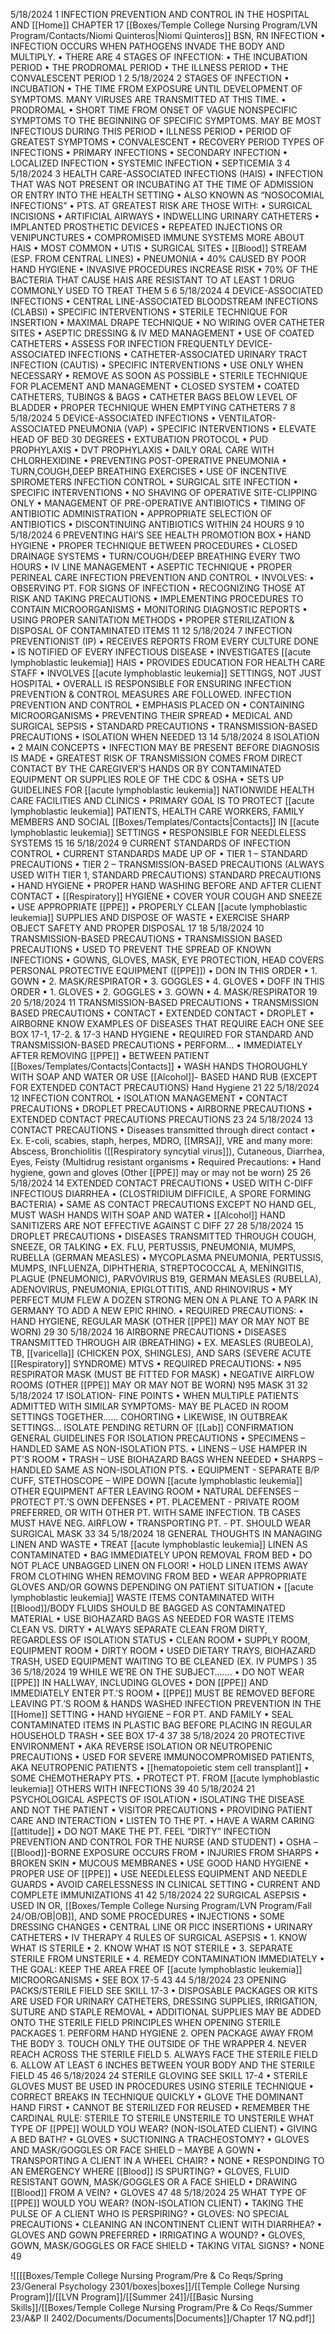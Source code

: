 5/18/2024 1 INFECTION PREVENTION AND CONTROL IN THE HOSPITAL AND [[Home]] CHAPTER 17 [[Boxes/Temple College Nursing Program/LVN Program/Contacts/Niomi Quinteros|Niomi Quinteros]] BSN, RN INFECTION • INFECTION OCCURS WHEN PATHOGENS INVADE THE BODY AND MULTIPLY. • THERE ARE 4 STAGES OF INFECTION: • THE INCUBATION PERIOD • THE PRODROMAL PERIOD • THE ILLNESS PERIOD • THE CONVALESCENT PERIOD 1 2 5/18/2024 2 STAGES OF INFECTION • INCUBATION • THE TIME FROM EXPOSURE UNTIL DEVELOPMENT OF SYMPTOMS. MANY VIRUSES ARE TRANSMITTED AT THIS TIME. • PRODROMAL • SHORT TIME FROM ONSET OF VAGUE NONSPECIFIC SYMPTOMS TO THE BEGINNING OF SPECIFIC SYMPTOMS. MAY BE MOST INFECTIOUS DURING THIS PERIOD • ILLNESS PERIOD • PERIOD OF GREATEST SYMPTOMS • CONVALESCENT • RECOVERY PERIOD TYPES OF INFECTIONS • PRIMARY INFECTIONS • SECONDARY INFECTION • LOCALIZED INFECTION • SYSTEMIC INFECTION • SEPTICEMIA 3 4 5/18/2024 3 HEALTH CARE-ASSOCIATED INFECTIONS (HAIS) • INFECTION THAT WAS NOT PRESENT OR INCUBATING AT THE TIME OF ADMISSION OR ENTRY INTO THE HEALTH SETTING • ALSO KNOWN AS “NOSOCOMIAL INFECTIONS” • PTS. AT GREATEST RISK ARE THOSE WITH: • SURGICAL INCISIONS • ARTIFICIAL AIRWAYS • INDWELLING URINARY CATHETERS • IMPLANTED PROSTHETIC DEVICES • REPEATED INJECTIONS OR VENIPUNCTURES • COMPROMISED IMMUNE SYSTEMS MORE ABOUT HAIS • MOST COMMON • UTIS • SURGICAL SITES • [[Blood]] STREAM (ESP. FROM CENTRAL LINES) • PNEUMONIA • 40% CAUSED BY POOR HAND HYGIENE • INVASIVE PROCEDURES INCREASE RISK • 70% OF THE BACTERIA THAT CAUSE HAIS ARE RESISTANT TO AT LEAST 1 DRUG COMMONLY USED TO TREAT THEM 5 6 5/18/2024 4 DEVICE-ASSOCIATED INFECTIONS • CENTRAL LINE-ASSOCIATED BLOODSTREAM INFECTIONS (CLABSI) • SPECIFIC INTERVENTIONS • STERILE TECHNIQUE FOR INSERTION • MAXIMAL DRAPE TECHNIQUE • NO WIRING OVER CATHETER SITES • ASEPTIC DRESSING & IV MED MANAGEMENT • USE OF COATED CATHETERS • ASSESS FOR INFECTION FREQUENTLY DEVICE-ASSOCIATED INFECTIONS • CATHETER-ASSOCIATED URINARY TRACT INFECTION (CAUTIS) • SPECIFIC INTERVENTIONS • USE ONLY WHEN NECESSARY • REMOVE AS SOON AS POSSIBLE • STERILE TECHNIQUE FOR PLACEMENT AND MANAGEMENT • CLOSED SYSTEM • COATED CATHETERS, TUBINGS & BAGS • CATHETER BAGS BELOW LEVEL OF BLADDER • PROPER TECHNIQUE WHEN EMPTYING CATHETERS 7 8 5/18/2024 5 DEVICE-ASSOCIATED INFECTIONS • VENTILATOR-ASSOCIATED PNEUMONIA (VAP) • SPECIFIC INTERVENTIONS • ELEVATE HEAD OF BED 30 DEGREES • EXTUBATION PROTOCOL • PUD PROPHYLAXIS • DVT PROPHYLAXIS • DAILY ORAL CARE WITH CHLORHEXIDINE • PREVENTING POST-OPERATIVE PNEUMONIA • TURN,COUGH,DEEP BREATHING EXERCISES • USE OF INCENTIVE SPIROMETERS INFECTION CONTROL • SURGICAL SITE INFECTION • SPECIFIC INTERVENTIONS • NO SHAVING OF OPERATIVE SITE-CLIPPING ONLY • MANAGEMENT OF PRE-OPERATIVE ANTIBIOTICS • TIMING OF ANTIBIOTIC ADMINISTRATION • APPROPRIATE SELECTION OF ANTIBIOTICS • DISCONTINUING ANTIBIOTICS WITHIN 24 HOURS 9 10 5/18/2024 6 PREVENTING HAI’S SEE HEALTH PROMOTION BOX • HAND HYGIENE • PROPER TECHNIQUE BETWEEN PROCEDURES • CLOSED DRAINAGE SYSTEMS • TURN/COUGH/DEEP BREATHING EVERY TWO HOURS • IV LINE MANAGEMENT • ASEPTIC TECHNIQUE • PROPER PERINEAL CARE INFECTION PREVENTION AND CONTROL • INVOLVES: • OBSERVING PT. FOR SIGNS OF INFECTION • RECOGNIZING THOSE AT RISK AND TAKING PRECAUTIONS • IMPLEMENTING PROCEDURES TO CONTAIN MICROORGANISMS • MONITORING DIAGNOSTIC REPORTS • USING PROPER SANITATION METHODS • PROPER STERILIZATION & DISPOSAL OF CONTAMINATED ITEMS 11 12 5/18/2024 7 INFECTION PREVENTIONIST (IP) • RECEIVES REPORTS FROM EVERY CULTURE DONE • IS NOTIFIED OF EVERY INFECTIOUS DISEASE • INVESTIGATES [[acute lymphoblastic leukemia]] HAIS • PROVIDES EDUCATION FOR HEALTH CARE STAFF • INVOLVES [[acute lymphoblastic leukemia]] SETTINGS, NOT JUST HOSPITAL • OVERALL IS RESPONSIBLE FOR ENSURING INFECTION PREVENTION & CONTROL MEASURES ARE FOLLOWED. INFECTION PREVENTION AND CONTROL • EMPHASIS PLACED ON • CONTAINING MICROORGANISMS • PREVENTING THEIR SPREAD • MEDICAL AND SURGICAL SEPSIS • STANDARD PRECAUTIONS • TRANSMISSION-BASED PRECAUTIONS • ISOLATION WHEN NEEDED 13 14 5/18/2024 8 ISOLATION • 2 MAIN CONCEPTS • INFECTION MAY BE PRESENT BEFORE DIAGNOSIS IS MADE • GREATEST RISK OF TRANSMISSION COMES FROM DIRECT CONTACT BY THE CAREGIVER’S HANDS OR BY CONTAMINATED EQUIPMENT OR SUPPLIES ROLE OF THE CDC & OSHA • SETS UP GUIDELINES FOR [[acute lymphoblastic leukemia]] NATIONWIDE HEALTH CARE FACILITIES AND CLINICS • PRIMARY GOAL IS TO PROTECT [[acute lymphoblastic leukemia]] PATIENTS, HEALTH CARE WORKERS, FAMILY MEMBERS AND SOCIAL [[Boxes/Templates/Contacts|Contacts]] IN [[acute lymphoblastic leukemia]] SETTINGS • RESPONSIBLE FOR NEEDLELESS SYSTEMS 15 16 5/18/2024 9 CURRENT STANDARDS OF INFECTION CONTROL • CURRENT STANDARDS MADE UP OF • TIER 1 – STANDARD PRECAUTIONS • TIER 2 – TRANSMISSION-BASED PRECAUTIONS (ALWAYS USED WITH TIER 1, STANDARD PRECAUTIONS) STANDARD PRECAUTIONS • HAND HYGIENE • PROPER HAND WASHING BEFORE AND AFTER CLIENT CONTACT • [[Respiratory]] HYGIENE • COVER YOUR COUGH AND SNEEZE • USE APPROPRIATE [[PPE]] • PROPERLY CLEAN [[acute lymphoblastic leukemia]] SUPPLIES AND DISPOSE OF WASTE • EXERCISE SHARP OBJECT SAFETY AND PROPER DISPOSAL 17 18 5/18/2024 10 TRANSMISSION-BASED PRECAUTIONS • TRANSMISSION BASED PRECAUTIONS • USED TO PREVENT THE SPREAD OF KNOWN INFECTIONS • GOWNS, GLOVES, MASK, EYE PROTECTION, HEAD COVERS PERSONAL PROTECTIVE EQUIPMENT ([[PPE]]) • DON IN THIS ORDER • 1. GOWN • 2. MASK/RESPIRATOR • 3. GOGGLES • 4. GLOVES • DOFF IN THIS ORDER • 1. GLOVES • 2. GOGGLES • 3. GOWN • 4. MASK/RESPIRATOR 19 20 5/18/2024 11 TRANSMISSION-BASED PRECAUTIONS • TRANSMISSION BASED PRECAUTIONS • CONTACT • EXTENDED CONTACT • DROPLET • AIRBORNE KNOW EXAMPLES OF DISEASES THAT REQUIRE EACH ONE SEE BOX 17-1, 17-2. & 17-3 HAND HYGIENE • REQUIRED FOR STANDARD AND TRANSMISSION-BASED PRECAUTIONS • PERFORM… • IMMEDIATELY AFTER REMOVING [[PPE]] • BETWEEN PATIENT [[Boxes/Templates/Contacts|Contacts]] • WASH HANDS THOROUGHLY WITH SOAP AND WATER OR USE [[Alcohol]]- BASED HAND RUB (EXCEPT FOR EXTENDED CONTACT PRECAUTIONS) Hand Hygiene 21 22 5/18/2024 12 INFECTION CONTROL • ISOLATION MANAGEMENT • CONTACT PRECAUTIONS • DROPLET PRECAUTIONS • AIRBORNE PRECAUTIONS • EXTENDED CONTACT PRECAUTIONS PRECAUTIONS 23 24 5/18/2024 13 CONTACT PRECAUTIONS • Diseases transmitted through direct contact • Ex. E-coli, scabies, staph, herpes, MDRO, [[MRSA]], VRE and many more: Abscess, Bronchiolitis ([[Respiratory syncytial virus]]), Cutaneous, Diarrhea, Eyes, Feisty (Multidrug resistant organisms • Required Precautions: • Hand hygiene, gown and gloves (Other [[PPE]] may or may not be worn) 25 26 5/18/2024 14 EXTENDED CONTACT PRECAUTIONS • USED WITH C-DIFF INFECTIOUS DIARRHEA • (CLOSTRIDIUM DIFFICILE, A SPORE FORMING BACTERIA) • SAME AS CONTACT PRECAUTIONS EXCEPT NO HAND GEL, MUST WASH HANDS WITH SOAP AND WATER • [[Alcohol]] HAND SANITIZERS ARE NOT EFFECTIVE AGAINST C DIFF 27 28 5/18/2024 15 DROPLET PRECAUTIONS • DISEASES TRANSMITTED THROUGH COUGH, SNEEZE, OR TALKING • EX. FLU, PERTUSSIS, PNEUMONIA, MUMPS, RUBELLA (GERMAN MEASLES) • MYCOPLASMA PNEUMONIA, PERTUSSIS, MUMPS, INFLUENZA, DIPHTHERIA, STREPTOCOCCAL A, MENINGITIS, PLAGUE (PNEUMONIC), PARVOVIRUS B19, GERMAN MEASLES (RUBELLA), ADENOVIRUS, PNEUMONIA, EPIGLOTTITIS, AND RHINOVIRUS • MY PERFECT MUM FLEW A DOZEN STRONG MEN ON A PLANE TO A PARK IN GERMANY TO ADD A NEW EPIC RHINO. • REQUIRED PRECAUTIONS: • HAND HYGIENE, REGULAR MASK (OTHER [[PPE]] MAY OR MAY NOT BE WORN) 29 30 5/18/2024 16 AIRBORNE PRECAUTIONS • DISEASES TRANSMITTED THROUGH AIR (BREATHING) • EX. MEASLES (RUBEOLA), TB, [[varicella]] (CHICKEN POX, SHINGLES), AND SARS (SEVERE ACUTE [[Respiratory]] SYNDROME) MTVS • REQUIRED PRECAUTIONS: • N95 RESPIRATOR MASK (MUST BE FITTED FOR MASK) • NEGATIVE AIRFLOW ROOMS (OTHER [[PPE]] MAY OR MAY NOT BE WORN) N95 MASK 31 32 5/18/2024 17 ISOLATION- FINE POINTS • WHEN MULTIPLE PATIENTS ADMITTED WITH SIMILAR SYMPTOMS- MAY BE PLACED IN ROOM SETTINGS TOGETHER…… COHORTING • LIKEWISE, IN OUTBREAK SETTINGS… ISOLATE PENDING RETURN OF [[Lab]] CONFIRMATION GENERAL GUIDELINES FOR ISOLATION PRECAUTIONS • SPECIMENS – HANDLED SAME AS NON-ISOLATION PTS. • LINENS – USE HAMPER IN PT’S ROOM • TRASH – USE BIOHAZARD BAGS WHEN NEEDED • SHARPS – HANDLED SAME AS NON-ISOLATION PTS. • EQUIPMENT - SEPARATE B/P CUFF, STETHOSCOPE – WIPE DOWN [[acute lymphoblastic leukemia]] OTHER EQUIPMENT AFTER LEAVING ROOM • NATURAL DEFENSES – PROTECT PT.’S OWN DEFENSES • PT. PLACEMENT - PRIVATE ROOM PREFERRED, OR WITH OTHER PT. WITH SAME INFECTION. TB CASES MUST HAVE NEG. AIRFLOW • TRANSPORTING PT. - PT. SHOULD WEAR SURGICAL MASK 33 34 5/18/2024 18 GENERAL THOUGHTS IN MANAGING LINEN AND WASTE • TREAT [[acute lymphoblastic leukemia]] LINEN AS CONTAMINATED • BAG IMMEDIATELY UPON REMOVAL FROM BED • DO NOT PLACE UNBAGGED LINEN ON FLOOR! • HOLD LINEN ITEMS AWAY FROM CLOTHING WHEN REMOVING FROM BED • WEAR APPROPRIATE GLOVES AND/OR GOWNS DEPENDING ON PATIENT SITUATION • [[acute lymphoblastic leukemia]] WASTE ITEMS CONTAMINATED WITH [[Blood]]/BODY FLUIDS SHOULD BE BAGGED AS CONTAMINATED MATERIAL • USE BIOHAZARD BAGS AS NEEDED FOR WASTE ITEMS CLEAN VS. DIRTY • ALWAYS SEPARATE CLEAN FROM DIRTY, REGARDLESS OF ISOLATION STATUS • CLEAN ROOM • SUPPLY ROOM, EQUIPMENT ROOM • DIRTY ROOM • USED DIETARY TRAYS, BIOHAZARD TRASH, USED EQUIPMENT WAITING TO BE CLEANED (EX. IV PUMPS ) 35 36 5/18/2024 19 WHILE WE’RE ON THE SUBJECT……. • DO NOT WEAR [[PPE]] IN HALLWAY, INCLUDING GLOVES • DON [[PPE]] AND IMMEDIATELY ENTER PT.’S ROOM • [[PPE]] MUST BE REMOVED BEFORE LEAVING PT.’S ROOM & HANDS WASHED INFECTION PREVENTION IN THE [[Home]] SETTING • HAND HYGIENE – FOR PT. AND FAMILY • SEAL CONTAMINATED ITEMS IN PLASTIC BAG BEFORE PLACING IN REGULAR HOUSEHOLD TRASH • SEE BOX 17-4 37 38 5/18/2024 20 PROTECTIVE ENVIRONMENT • AKA REVERSE ISOLATION OR NEUTROPENIC PRECAUTIONS • USED FOR SEVERE IMMUNOCOMPROMISED PATIENTS, AKA NEUTROPENIC PATIENTS • [[hematopoietic stem cell transplant]] • SOME CHEMOTHERAPY PTS. • PROTECT PT. FROM [[acute lymphoblastic leukemia]] OTHERS WITH INFECTIONS 39 40 5/18/2024 21 PSYCHOLOGICAL ASPECTS OF ISOLATION • ISOLATING THE DISEASE AND NOT THE PATIENT • VISITOR PRECAUTIONS • PROVIDING PATIENT CARE AND INTERACTION • LISTEN TO THE PT. • HAVE A WARM CARING [[attitude]] • DO NOT MAKE THE PT. FEEL “DIRTY” INFECTION PREVENTION AND CONTROL FOR THE NURSE (AND STUDENT) • OSHA – [[Blood]]-BORNE EXPOSURE OCCURS FROM • INJURIES FROM SHARPS • BROKEN SKIN • MUCOUS MEMBRANES • USE GOOD HAND HYGIENE • PROPER USE OF [[PPE]] • USE NEEDLELESS EQUIPMENT AND NEEDLE GUARDS • AVOID CARELESSNESS IN CLINICAL SETTING • CURRENT AND COMPLETE IMMUNIZATIONS 41 42 5/18/2024 22 SURGICAL ASEPSIS • USED IN OR, [[Boxes/Temple College Nursing Program/LVN Program/Fall 24/OB/OB|OB]], AND SOME PROCEDURES • INJECTIONS • SOME DRESSING CHANGES • CENTRAL LINE OR PICC INSERTIONS • URINARY CATHETERS • IV THERAPY 4 RULES OF SURGICAL ASEPSIS • 1. KNOW WHAT IS STERILE • 2. KNOW WHAT IS NOT STERILE • 3. SEPARATE STERILE FROM UNSTERILE • 4. REMEDY CONTAMINATION IMMEDIATELY • THE GOAL: KEEP THE AREA FREE OF [[acute lymphoblastic leukemia]] MICROORGANISMS • SEE BOX 17-5 43 44 5/18/2024 23 OPENING PACKS/STERILE FIELD SEE SKILL 17-3 • DISPOSABLE PACKAGES OR KITS ARE USED FOR URINARY CATHETERS, DRESSING SUPPLIES, IRRIGATION, SUTURE AND STAPLE REMOVAL • ADDITIONAL SUPPLIES MAY BE ADDED ONTO THE STERILE FIELD PRINCIPLES WHEN OPENING STERILE PACKAGES 1. PERFORM HAND HYGIENE 2. OPEN PACKAGE AWAY FROM THE BODY 3. TOUCH ONLY THE OUTSIDE OF THE WRAPPER 4. NEVER REACH ACROSS THE STERILE FIELD 5. ALWAYS FACE THE STERILE FIELD 6. ALLOW AT LEAST 6 INCHES BETWEEN YOUR BODY AND THE STERILE FIELD 45 46 5/18/2024 24 STERILE GLOVING SEE SKILL 17-4 • STERILE GLOVES MUST BE USED IN PROCEDURES USING STERILE TECHNIQUE • CORRECT BREAKS IN TECHNIQUE QUICKLY • GLOVE THE DOMINANT HAND FIRST • CANNOT BE STERILIZED FOR REUSED • REMEMBER THE CARDINAL RULE: STERILE TO STERILE UNSTERILE TO UNSTERILE WHAT TYPE OF [[PPE]] WOULD YOU WEAR? (NON-ISOLATED CLIENT) • GIVING A BED BATH? • GLOVES • SUCTIONING A TRACHEOSTOMY? • GLOVES AND MASK/GOGGLES OR FACE SHIELD – MAYBE A GOWN • TRANSPORTING A CLIENT IN A WHEEL CHAIR? • NONE • RESPONDING TO AN EMERGENCY WHERE [[Blood]] IS SPURTING? • GLOVES, FLUID RESISTANT GOWN, MASK/GOGGLES OR A FACE SHIELD • DRAWING [[Blood]] FROM A VEIN? • GLOVES 47 48 5/18/2024 25 WHAT TYPE OF [[PPE]] WOULD YOU WEAR? (NON-ISOLATION CLIENT) • TAKING THE PULSE OF A CLIENT WHO IS PERSPIRING? • GLOVES: NO SPECIAL PRECAUTIONS • CLEANING AN INCONTINENT CLIENT WITH DIARRHEA? • GLOVES AND GOWN PREFERRED • IRRIGATING A WOUND? • GLOVES, GOWN, MASK/GOGGLES OR FACE SHIELD • TAKING VITAL SIGNS? • NONE 49

![[[[Boxes/Temple College Nursing Program/Pre & Co Reqs/Spring 23/General Psychology 2301/boxes|boxes]]/[[Temple College Nursing Program]]/[[LVN Program]]/[[Summer 24]]/[[Basic Nursing Skills]]/[[Boxes/Temple College Nursing Program/Pre & Co Reqs/Summer 23/A&P II 2402/Documents/Documents|Documents]]/Chapter 17 NQ.pdf]]